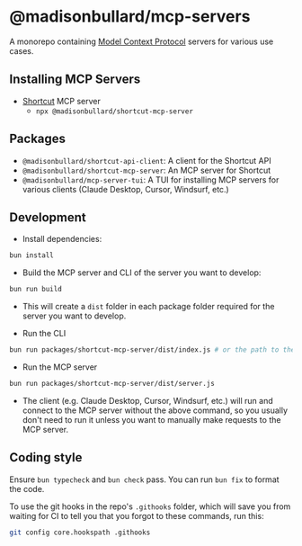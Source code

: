 # @madisonbullard/mcp-servers
A monorepo containing [Model Context Protocol](https://modelcontextprotocol.io/) servers for various use cases.

## Installing MCP Servers
- [Shortcut](https://www.shortcut.com/) MCP server
  - `npx @madisonbullard/shortcut-mcp-server`

## Packages
- `@madisonbullard/shortcut-api-client`: A client for the Shortcut API
- `@madisonbullard/shortcut-mcp-server`: An MCP server for Shortcut
- `@madisonbullard/mcp-server-tui`: A TUI for installing MCP servers for various clients (Claude Desktop, Cursor, Windsurf, etc.)

## Development

- Install dependencies:
```bash
bun install
```

- Build the MCP server and CLI of the server you want to develop:
```bash
bun run build
```
- This will create a `dist` folder in each package folder required for the server you want to develop.

- Run the CLI
```bash
bun run packages/shortcut-mcp-server/dist/index.js # or the path to the dist folder of the CLI you want to run
```

- Run the MCP server
```bash
bun run packages/shortcut-mcp-server/dist/server.js
```
- The client (e.g. Claude Desktop, Cursor, Windsurf, etc.) will run and connect to the MCP server without the above command, so you usually don't need to run it unless you want to manually make requests to the MCP server.

## Coding style
Ensure `bun typecheck` and `bun check` pass. You can run `bun fix` to format the code.

To use the git hooks in the repo's `.githooks` folder, which will save you from waiting for CI to tell you that you forgot to these commands, run this:
```bash
git config core.hookspath .githooks
```
